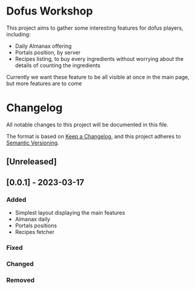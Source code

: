# Dofus Workshop

This project aims to gather some interesting features for dofus players, including:
- Daily Almanax offering
- Portals position, by server
- Recipes listing, to buy every ingredients without worrying about the details of counting the ingredients

Currently we want these feature to be all visible at once in the main page, but more features are to come


# Changelog

All notable changes to this project will be documented in this file.

The format is based on [Keep a Changelog](https://keepachangelog.com/en/1.0.0/),
and this project adheres to [Semantic Versioning](https://semver.org/spec/v2.0.0.html).

## [Unreleased]

## [0.0.1] - 2023-03-17


### Added

- Simplest layout displaying the main features
- Almanax daily
- Portals positions
- Recipes fetcher

### Fixed

### Changed

### Removed

